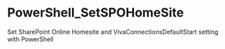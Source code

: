 # PowerShell_SetSPOHomeSite
Set SharePoint Online Homesite and VivaConnectionsDefaultStart setting with PowerShell
